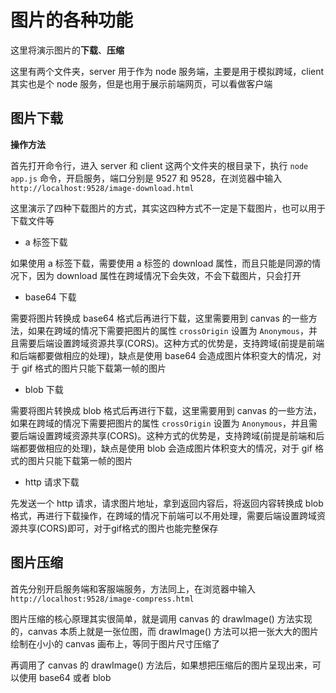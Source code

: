 # 图片的各种功能

这里将演示图片的**下载**、**压缩**  

这里有两个文件夹，server 用于作为 node 服务端，主要是用于模拟跨域，client 其实也是个 node 服务，但是也用于展示前端网页，可以看做客户端  

## 图片下载

**操作方法**

首先打开命令行，进入 server 和 client 这两个文件夹的根目录下，执行 `node app.js` 命令，开启服务，端口分别是 9527 和 9528，在浏览器中输入 `http://localhost:9528/image-download.html`  

这里演示了四种下载图片的方式，其实这四种方式不一定是下载图片，也可以用于下载文件等  

- a 标签下载

如果使用 a 标签下载，需要使用 a 标签的 download 属性，而且只能是同源的情况下，因为 download 属性在跨域情况下会失效，不会下载图片，只会打开

- base64 下载

需要将图片转换成 base64 格式后再进行下载，这里需要用到 canvas 的一些方法，如果在跨域的情况下需要把图片的属性 `crossOrigin` 设置为 `Anonymous`，并且需要后端设置跨域资源共享(CORS)。这种方式的优势是，支持跨域(前提是前端和后端都要做相应的处理)，缺点是使用 base64 会造成图片体积变大的情况，对于 gif 格式的图片只能下载第一帧的图片  

- blob 下载

需要将图片转换成 blob 格式后再进行下载，这里需要用到 canvas 的一些方法，如果在跨域的情况下需要把图片的属性 `crossOrigin` 设置为 `Anonymous`，并且需要后端设置跨域资源共享(CORS)。这种方式的优势是，支持跨域(前提是前端和后端都要做相应的处理)，缺点是使用 blob 会造成图片体积变大的情况，对于 gif 格式的图片只能下载第一帧的图片  

- http 请求下载

先发送一个 http 请求，请求图片地址，拿到返回内容后，将返回内容转换成 blob 格式，再进行下载操作，在跨域的情况下前端可以不用处理，需要后端设置跨域资源共享(CORS)即可，对于gif格式的图片也能完整保存  

## 图片压缩

首先分别开启服务端和客服端服务，方法同上，在浏览器中输入 `http://localhost:9528/image-compress.html`    

图片压缩的核心原理其实很简单，就是调用 canvas 的 drawImage() 方法实现的，canvas 本质上就是一张位图，而 drawImage() 方法可以把一张大大的图片绘制在小小的 canvas 画布上，等同于图片尺寸压缩了  

再调用了 canvas 的 drawImage() 方法后，如果想把压缩后的图片呈现出来，可以使用 base64 或者 blob  


